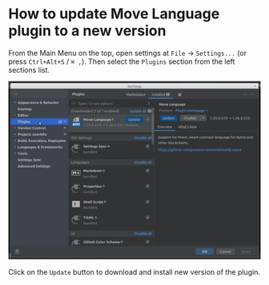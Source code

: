 # How to update Move Language plugin to a new version

From the Main Menu on the top, open settings at `File` -> `Settings...` (or press `Ctrl+Alt+S` / `⌘ ,`). 
Then select the `Plugins` section from the left sections list.

![plugin_update](./static/pycharm_plugin_update.png)

Click on the `Update` button to download and install new version of the plugin.
